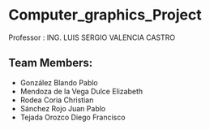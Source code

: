 # Computer_graphics_Project

Professor : ING. LUIS SERGIO VALENCIA CASTRO

## Team Members:
* González Blando Pablo
* Mendoza de la Vega Dulce Elizabeth
* Rodea Coria Christian
* Sánchez Rojo Juan Pablo
* Tejada Orozco Diego Francisco
